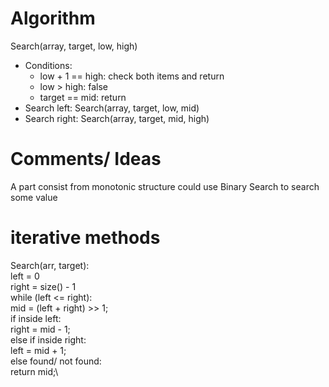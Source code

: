 # Algorithm
Search(array, target, low, high)
- Conditions: 
  - low + 1 == high: check both items and return
  - low > high: false
  - target == mid: return
- Search left: Search(array, target, low, mid)
- Search right: Search(array, target, mid, high)

# Comments/ Ideas
A part consist from monotonic structure could use Binary Search to search some value

# iterative methods 
Search(arr, target):\
left = 0 \
right = size() - 1\
while (left <= right):\
  mid = (left + right) >> 1;\
  if inside left:\
    right = mid - 1;\
  else if inside right:\
    left = mid + 1;\
  else found/ not found:\
    return mid;\
